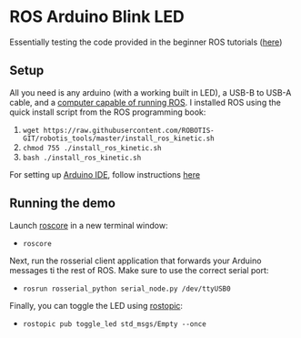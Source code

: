# ROS Arduino Blink LED

Essentially testing the code provided in the beginner ROS tutorials ([here](http://wiki.ros.org/rosserial_arduino/Tutorials/Blink))

## Setup

All you need is any arduino (with a working built in LED), a USB-B to USB-A cable, and a [computer capable of running ROS](http://wiki.ros.org/kinetic/Installation).
I installed ROS using the quick install script from the ROS programming book:

1. `wget https://raw.githubusercontent.com/ROBOTIS-GIT/robotis_tools/master/install_ros_kinetic.sh`
2. `chmod 755 ./install_ros_kinetic.sh`
3. `bash ./install_ros_kinetic.sh`

For setting up [Arduino IDE](https://www.arduino.cc/en/Main/Software), follow instructions [here](http://wiki.ros.org/rosserial_arduino/Tutorials/Arduino%20IDE%20Setup)

## Running the demo

Launch [roscore](http://wiki.ros.org/roscore) in a new terminal window:

- `roscore`

Next, run the rosserial client application that forwards your Arduino messages ti the rest of ROS.
Make sure to use the correct serial port:

- `rosrun rosserial_python serial_node.py /dev/ttyUSB0`

Finally, you can toggle the LED using [rostopic](http://wiki.ros.org/rostopic):

- `rostopic pub toggle_led std_msgs/Empty --once`
